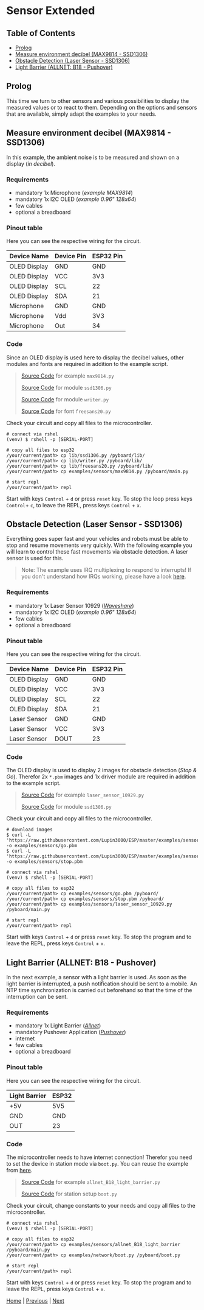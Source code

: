 # Sensor Extended

## Table of Contents

- [Prolog](#prolog)
- [Measure environment decibel (MAX9814 - SSD1306)](#measure-environment-decibel-max9814---ssd1306)
- [Obstacle Detection (Laser Sensor - SSD1306)](#obstacle-detection-laser-sensor---ssd1306)
- [Light Barrier (ALLNET: B18 - Pushover)](#light-barrier-allnet-b18---pushover)

## Prolog

This time we turn to other sensors and various possibilities to display the measured values or to react to them. Depending on the options and sensors that are available, simply adapt the examples to your needs.

## Measure environment decibel (MAX9814 - SSD1306)

In this example, the ambient noise is to be measured and shown on a display (_in decibel_).

### Requirements

- mandatory 1x Microphone (_example MAX9814_)
- mandatory 1x I2C OLED (_example 0.96" 128x64_)
- few cables 
- optional a breadboard

### Pinout table

Here you can see the respective wiring for the circuit.

| Device Name  | Device Pin | ESP32 Pin |
|--------------|------------|-----------|
| OLED Display | GND        | GND       |
| OLED Display | VCC        | 3V3       |
| OLED Display | SCL        | 22        |
| OLED Display | SDA        | 21        |
| Microphone   | GND        | GND       |
| Microphone   | Vdd        | 3V3       |
| Microphone   | Out        | 34        |

### Code

Since an OLED display is used here to display the decibel values, other modules and fonts are required in addition to the example script.

> [Source Code](../examples/sensors/max9814.py) for example `max9814.py`
> 
> [Source Code](../lib/ssd1306.py) for module `ssd1306.py`
> 
> [Source Code](../lib/writer.py) for module `writer.py`
> 
> [Source Code](../lib/freesans20.py) for font `freesans20.py`

Check your circuit and copy all files to the microcontroller.

```shell
# connect via rshel
(venv) $ rshell -p [SERIAL-PORT]

# copy all files to esp32
/your/current/path> cp lib/ssd1306.py /pyboard/lib/
/your/current/path> cp lib/writer.py /pyboard/lib/
/your/current/path> cp lib/freesans20.py /pyboard/lib/
/your/current/path> cp examples/sensors/max9814.py /pyboard/main.py

# start repl
/your/current/path> repl
```

Start with keys `Control` + `d` or press `reset` key. To stop the loop press keys `Control`+ `c`, to leave the REPL, press keys `Control` + `x`.

## Obstacle Detection (Laser Sensor - SSD1306)

Everything goes super fast and your vehicles and robots must be able to stop and resume movements very quickly. With the following example you will learn to control these fast movements via obstacle detection. A laser sensor is used for this.  

> Note: The example uses IRQ multiplexing to respond to interrupts! If you don't understand how IRQs working, please have a look [here](./013_human_interaction_tutorials.md).

### Requirements

- mandatory 1x Laser Sensor 10929 (_[Waveshare](https://www.waveshare.com/laser-sensor.htm)_)
- mandatory 1x I2C OLED (_example 0.96" 128x64_)
- few cables 
- optional a breadboard

### Pinout table

Here you can see the respective wiring for the circuit.

| Device Name  | Device Pin | ESP32 Pin |
|--------------|------------|-----------|
| OLED Display | GND        | GND       |
| OLED Display | VCC        | 3V3       |
| OLED Display | SCL        | 22        |
| OLED Display | SDA        | 21        |
| Laser Sensor | GND        | GND       |
| Laser Sensor | VCC        | 3V3       |
| Laser Sensor | DOUT       | 23        |


### Code

The OLED display is used to display 2 images for obstacle detection (_Stop & Go_). Therefor 2x `*.pbm` images and 1x driver module are required in addition to the example script.

> [Source Code](../examples/sensors/laser_sensor_10929.py) for example `laser_sensor_10929.py`
> 
> [Source Code](../lib/ssd1306.py) for module `ssd1306.py`

Check your circuit and copy all files to the microcontroller.

```shell
# download images
$ curl -L 'https://raw.githubusercontent.com/Lupin3000/ESP/master/examples/sensors/go.pbm' -o examples/sensors/go.pbm
$ curl -L 'https://raw.githubusercontent.com/Lupin3000/ESP/master/examples/sensors/stop.pbm' -o examples/sensors/stop.pbm

# connect via rshel
(venv) $ rshell -p [SERIAL-PORT]

# copy all files to esp32
/your/current/path> cp examples/sensors/go.pbm /pyboard/
/your/current/path> cp examples/sensors/stop.pbm /pyboard/
/your/current/path> cp examples/sensors/laser_sensor_10929.py /pyboard/main.py

# start repl
/your/current/path> repl
```

Start with keys `Control` + `d` or press `reset` key. To stop the program and to leave the REPL, press keys `Control` + `x`.

## Light Barrier (ALLNET: B18 - Pushover)

In the next example, a sensor with a light barrier is used. As soon as the light barrier is interrupted, a push notification should be sent to a mobile. An NTP time synchronization is carried out beforehand so that the time of the interruption can be sent.

### Requirements

- mandatory 1x Light Barrier (_[Allnet](https://www.allnet-shop.de/4DUINO/Module/ALLNET-4duino-Light-Barrier-Lichtschranke.html)_)
- mandatory Pushover Application (_[Pushover](https://pushover.net)_) 
- internet
- few cables 
- optional a breadboard

### Pinout table

Here you can see the respective wiring for the circuit.

| Light Barrier | ESP32 |
|---------------|-------|
| +5V           | 5V5   |
| GND           | GND   |
| OUT           | 23    |

### Code

The microcontroller needs to have internet connection! Therefor you need to set the device in station mode via `boot.py`. You can reuse the example from [here](./004_wlan_tutorials.md).

> [Source Code](../examples/sensors/allnet_B18_light_barrier.py) for example `allnet_B18_light_barrier.py`
> 
> [Source Code](../examples/network/boot.py) for station setup `boot.py`

Check your circuit, change constants to your needs and copy all files to the microcontroller.

```shell
# connect via rshel
(venv) $ rshell -p [SERIAL-PORT]

# copy all files to esp32
/your/current/path> cp examples/sensors/allnet_B18_light_barrier /pyboard/main.py
/your/current/path> cp examples/network/boot.py /pyboard/boot.py

# start repl
/your/current/path> repl
```

Start with keys `Control` + `d` or press `reset` key. To stop the program and to leave the REPL, press keys `Control` + `x`.

[Home](https://github.com/Lupin3000/ESP) | [Previous](./014_sensor_tutorials.md) | [Next](./015_game_tutorials.md)

